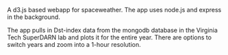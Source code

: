 A d3.js based webapp for spaceweather. The app uses node.js and express in the background.

The app pulls in Dst-index data from the mongodb database in the Virginia Tech SuperDARN lab and plots it for the entire year. There are options to switch years and zoom into a 1-hour resolution.
